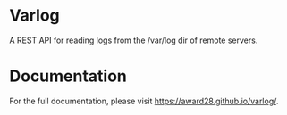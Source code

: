 # Varlog

A REST API for reading logs from the /var/log dir of remote servers.

# Documentation

For the full documentation, please visit https://award28.github.io/varlog/.
